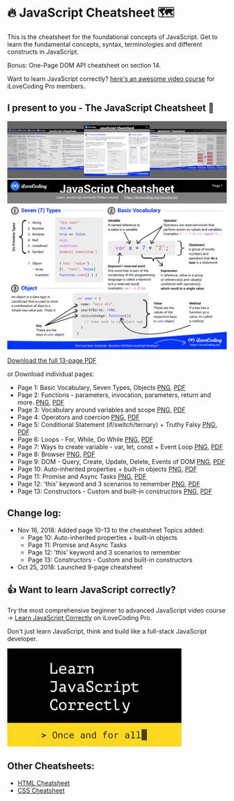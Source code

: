 # 🔥 JavaScript Cheatsheet 🗺️

This is the cheatsheet for the foundational concepts of JavaScript. Get to learn the fundamental concepts, syntax, terminologies and different constructs in JavaScript. 

Bonus: One-Page DOM API cheatsheet on section 14.

Want to learn JavaScript correctly? [here's an awesome video course](https://ilovecoding.org/courses/js2) for iLoveCoding Pro members.

## I present to you - The JavaScript Cheatsheet 💪
[![JavaScript Cheatsheet](js-cheatsheet-thumb-800.png)](js-cheatsheet.pdf)
[![JavaScript Cheatsheet](js-cheatsheet.png)](js-cheatsheet.pdf)

[Download the full 13-page PDF](js-cheatsheet.pdf)

or
Download individual pages:

- Page 1: Basic Vocabulary, Seven Types, Objects
[PNG](js-cheatsheet1.png), [PDF](js-cheatsheet1.pdf)
- Page 2: Functions - parameters, invocation, parameters, return and more.
[PNG](js-cheatsheet2.png), [PDF](js-cheatsheet2.pdf)
- Page 3: Vocabulary around variables and scope
[PNG](js-cheatsheet3.png), [PDF](js-cheatsheet3.pdf)
- Page 4: Operators and coercion
[PNG](js-cheatsheet4.png), [PDF](js-cheatsheet4.pdf)
- Page 5: Conditional Statement (if/switch/ternary) + Truthy Falsy
[PNG](js-cheatsheet5.png), [PDF](js-cheatsheet5.pdf)
- Page 6: Loops - For, While, Do While
[PNG](js-cheatsheet6.png), [PDF](js-cheatsheet6.pdf)
- Page 7: Ways to create variable - var, let, const + Event Loop
[PNG](js-cheatsheet7.png), [PDF](js-cheatsheet7.pdf)
- Page 8: Browser
[PNG](js-cheatsheet8.png), [PDF](js-cheatsheet8.pdf)
- Page 9: DOM - Query, Create, Update, Delete, Events of DOM
[PNG](js-cheatsheet9.png), [PDF](js-cheatsheet9.pdf)
- Page 10: Auto-inherited properties + built-in objects
[PNG](js-cheatsheet10.png), [PDF](js-cheatsheet10.pdf)
- Page 11: Promise and Async Tasks
[PNG](js-cheatsheet11.png), [PDF](js-cheatsheet11.pdf)
- Page 12: 'this' keyword and 3 scenarios to remember
[PNG](js-cheatsheet12.png), [PDF](js-cheatsheet12.pdf)
- Page 13: Constructors - Custom and built-in constructors
[PNG](js-cheatsheet13.png), [PDF](js-cheatsheet13.pdf)

## Change log:

- Nov 16, 2018: Added page 10-13 to the cheatsheet
  Topics added:
  - Page 10: Auto-inherited properties + built-in objects
  - Page 11: Promise and Async Tasks
  - Page 12: 'this' keyword and 3 scenarios to remember
  - Page 13: Constructors - Custom and built-in constructors
- Oct 25, 2018: Launched 9-page cheatsheet

## 👍 Want to learn JavaScript correctly?

Try the most comprehensive beginner to advanced JavaScript video course -> [Learn JavaScript Correctly](https://ilovecoding.org/courses/js2) on iLoveCoding Pro.

Don't just learn JavaScript, think and build like a full-stack JavaScript developer.

[![Learn JavaScrpt Correctly](js2-400.gif)](https://ilovecoding.org/courses/js2)

## Other Cheatsheets:

- [HTML Cheatsheet](https://github.com/iLoveCodingOrg/html-cheatsheet)
- [CSS Cheatsheet](https://github.com/iLoveCodingOrg/css-cheatsheet)
